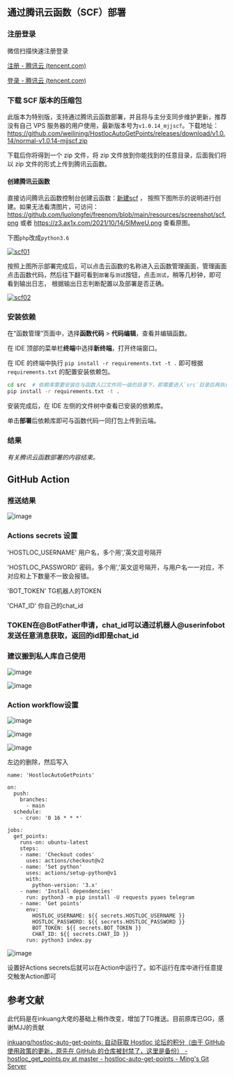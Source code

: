## 通过腾讯云函数（SCF）部署

### 注册登录

微信扫描快速注册登录

[注册 - 腾讯云 (tencent.com)](https://cloud.tencent.com/register)

[登录 - 腾讯云 (tencent.com)](https://cloud.tencent.com/login)

### 下载 SCF 版本的压缩包

此版本为特别版，支持通过腾讯云函数部署，并且将与主分支同步维护更新，推荐没有自己 VPS 服务器的用户使用，最新版本号为`v1.0.14_mjjscf`。下载地址： https://github.com/weilining/HostlocAutoGetPoints/releases/download/v1.0.14/normal-v1.0.14-mjjscf.zip

下载后你将得到一个 zip 文件，将 zip 文件放到你能找到的任意目录，后面我们将以 zip 文件的形式上传到腾讯云函数。

#### 创建腾讯云函数

直接访问腾讯云函数控制台创建云函数：[新建scf](https://console.cloud.tencent.com/scf/list-create) ， 按照下图所示的说明进行创建。如果无法看清图片，可访问： https://github.com/luolongfei/freenom/blob/main/resources/screenshot/scf.png 或者 https://z3.ax1x.com/2021/10/14/5lMweU.png 查看原图。

下图`php`改成`python3.6`

[![scf01](https://camo.githubusercontent.com/3d69e3543159f7113e01343bd78b09829f92bfc51458be894136a97a40f82bc6/68747470733a2f2f7a332e617831782e636f6d2f323032312f31302f31342f356c4d7765552e706e67)](https://z3.ax1x.com/2021/10/14/5lMweU.png)

按照上图所示部署完成后，可以点击云函数的名称进入云函数管理画面，管理画面点击函数代码，然后往下翻可看到`部署`与`测试`按钮，点击`测试`，稍等几秒钟，即可看到输出日志， 根据输出日志判断配置以及部署是否正确。

[![scf02](https://camo.githubusercontent.com/5430efa8d5a6b8b3f7151738b7345e3763eac5b916153e4690f863b317b8ccb4/68747470733a2f2f7a332e617831782e636f6d2f323032312f31302f31342f356c336f48662e706e67)](https://z3.ax1x.com/2021/10/14/5l3oHf.png)

### 安装依赖

在“函数管理”页面中，选择**函数代码** > **代码编辑**，查看并编辑函数。

在 IDE 顶部的菜单栏**终端**中选择**新终端**，打开终端窗口。

在 IDE 的终端中执行 `pip install -r requirements.txt -t .` 即可根据 `requirements.txt` 的配置安装依赖包。

```bash
cd src  # 依赖库需要安装在与函数入口文件同一级的目录下，即需要进入`src`目录后再执行依赖安装操作。
pip install -r requirements.txt -t .
```

安装完成后，在 IDE 左侧的文件树中查看已安装的依赖库。

单击**部署**后依赖库即可与函数代码一同打包上传到云端。

### 结果

*有关腾讯云函数部署的内容结束。*

## GitHub Action

### 推送结果

![image](https://user-images.githubusercontent.com/64535826/118832486-3c1c8d80-b8f3-11eb-9d42-77bbd3b56e90.png)



### Actions secrets 设置
'HOSTLOC_USERNAME'  用户名，多个用','英文逗号隔开

'HOSTLOC_PASSWORD'  密码，多个用','英文逗号隔开，与用户名一一对应，不对应和上下数量不一致会报错。

'BOT_TOKEN'  TG机器人的TOKEN

'CHAT_ID'  你自己的chat_id

### TOKEN在@BotFather申请，chat_id可以通过机器人@userinfobot发送任意消息获取，返回的id即是chat_id

### 建议搬到私人库自己使用

![image](https://user-images.githubusercontent.com/64535826/118836731-b8fd3680-b8f6-11eb-8601-101e10c0533c.png)

![image](https://user-images.githubusercontent.com/64535826/118837247-3628ab80-b8f7-11eb-97c8-d6cf4bc84926.png)



### Action workflow设置
![image](https://user-images.githubusercontent.com/64535826/118829855-13939400-b8f1-11eb-8c95-44745e1242f5.png)

![image](https://user-images.githubusercontent.com/64535826/118829933-25753700-b8f1-11eb-9846-d0b983936763.png)

![image](https://user-images.githubusercontent.com/64535826/118830246-5eada700-b8f1-11eb-86b5-ca3c8547863f.png)

左边的删除，然后写入

    name: 'HostlocAutoGetPoints'
    
    on:
      push:
        branches: 
          - main
      schedule:
        - cron: '0 16 * * *'
    
    jobs:
      get_points:
        runs-on: ubuntu-latest
        steps:
        - name: 'Checkout codes'
          uses: actions/checkout@v2
        - name: 'Set python'
          uses: actions/setup-python@v1
          with:
            python-version: '3.x'
        - name: 'Install dependencies'
          run: python3 -m pip install -U requests pyaes telegram
        - name: 'Get points'
          env:
            HOSTLOC_USERNAME: ${{ secrets.HOSTLOC_USERNAME }}
            HOSTLOC_PASSWORD: ${{ secrets.HOSTLOC_PASSWORD }}
            BOT_TOKEN: ${{ secrets.BOT_TOKEN }}
            CHAT_ID: ${{ secrets.CHAT_ID }}
          run: python3 index.py

![image](https://user-images.githubusercontent.com/64535826/118830589-a7656000-b8f1-11eb-9c2f-e1287a41ab11.png)

设置好Actions secrets后就可以在Action中运行了。如不运行在库中进行任意提交触发Action即可

## 参考文献

此代码是在inkuang大佬的基础上稍作改变，增加了TG推送。目前原库已GG，感谢MJJ的贡献

[inkuang/hostloc-auto-get-points: 自动获取 Hostloc 论坛的积分（由于 GitHub 使用政策的更新，原先在 GitHub 的仓库被封禁了，这里是备份） - hostloc_get_points.py at master - hostloc-auto-get-points - Ming's Git Server](https://git.inkuang.com/inkuang/hostloc-auto-get-points/src/branch/master/hostloc_get_points.py)

### 